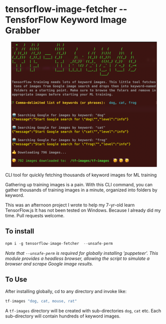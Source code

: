 # tensorflow-image-fetcher -- TensforFlow Keyword Image Grabber

<p align="center">
  <img src="sshot.png" height="400">
</p>

CLI tool for quickly fetching thousands of keyword images for ML training

Gathering up training images is a pain. With this CLI command, you can gather
thousands of training images in a minute, organized into folders by keyword.

This was an afternoon project I wrote to help my 7-yr-old learn TensorFlow.js
It has not been tested on Windows. Because I already did my time. Pull requests welcome.

## To install

```.js
npm i -g tensorflow-image-fetcher  --unsafe-perm
```

_Note that `--unsafe-perm` is required for globally installing 'puppeteer'. This module provides a headless browser, allowing the script to simulate a browser and scrape Google image results._

## To Use

After installing globally, cd to any directory and invoke like:

```.js
tf-images "dog, cat, mouse, rat"
```

A `tf-images` directory will be created with sub-directories `dog`, `cat` etc.
Each sub-directory will contain hundreds of keyword images.




